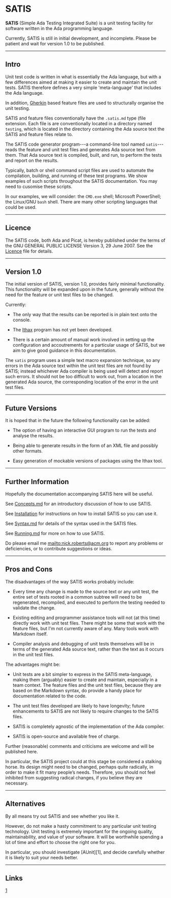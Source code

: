 # SATIS

__SATIS__ (Simple Ada Testing Integrated Suite) is a unit testing facility for software written
in the Ada programming language.

Currently, SATIS is still in initial development, and incomplete. Please be patient and wait
for version 1.0 to be published. 



-----------------------------------------------------------------------------------------------
## Intro

Unit test code is written in what is essentially the Ada language, but with a few differences
aimed at making it easier to create and maintain the unit tests. SATIS therefore defines a
very simple 'meta-language' that includes the Ada language.

In addition, [Gherkin](doc/features.md) based feature files are used to structurally organise
the unit testing. 

SATIS and feature files conventionally have the `.satis.md` type (file extension. Each file is
are conventionally located in a directory named `testing`, which is located in the directory
containing the Ada source text the SATIS and feature files relate to. 

The SATIS code generator program---a command-line tool named `satis`---reads the feature and
unit test files and generates Ada source text from them. That Ada source text is compiled,
built, and run, to perform the tests and report on the results. 

Typically, batch or shell command script files are used to automate the compilation, building,
and running of these test programs. We show examples of such scripts throughout the SATIS
documentation. You may need to cusomise these scripts. 

In our examples, we will consider: the `CMD.exe` shell; Microsoft PowerShell; the Linux/GNU
`bash` shell. There are many other scripting languages that could be used. 



-----------------------------------------------------------------------------------------------
## Licence

The SATIS code, both Ada and Picat, is hereby published under the terms of the GNU GENERAL
PUBLIC LICENSE Version 3, 29 June 2007. See the [Licence](LICENCE.txt) file for details. 



-----------------------------------------------------------------------------------------------
## Version 1.0

The initial version of SATIS, version 1.0, provides fairly minimal functionality. This
functionality will be expanded upon in the future, generally without the need for the feature
or unit test files to be changed.

Currently:

 * The only way that the results can be reported is in plain text onto the console.

 * The [Ithax](doc/mocking.md) program has not yet been developed. 

 * There is a certain amount of manual work involved in setting up the configuration and
   accoutrements for a particular usage of SATIS, but we aim to give good guidance in this
   documentation. 

The `satis` program uses a simple text macro expansion technique, so any errors in the Ada
source text within the unit test files are not found by SATIS; instead whichever Ada compiler
is being used will detect and report such errors. It should not be too difficult to work out,
from a location in the generated Ada source, the corresponding location of the error in the
unit test files. 



-----------------------------------------------------------------------------------------------
## Future Versions

It is hoped that in the future the following functionality can be added:

 * The option of having an interactive GUI program to run the tests and analyse the results. 

 * Being able to generate results in the form of an XML file and possibly other formats.

 * Easy generation of mockable versions of packages using the Ithax tool. 



-----------------------------------------------------------------------------------------------
## Further Information

Hopefully the documentation accompanying SATIS here will be useful.

See [Concepts.md](doc/concepts.md) for an introductory discussion of how to use SATIS.

See [Installation](doc/installation.md) for instructions on how to install SATIS so you can use
it. 

See [Syntax.md](doc/syntax.md) for details of the syntax used in the SATIS files.

See [Running.md](doc/running.md) for more on how to use SATIS. 

Do please email me <mailto:nick.roberts@acm.org> to report any problems or deficiencies, or to
contribute suggestions or ideas. 



-----------------------------------------------------------------------------------------------
## Pros and Cons

The disadvantages of the way SATIS works probably include:

 * Every time any change is made to the source text or any unit test, the entire set of tests
   rooted in a common subtree will need to be regenerated, recompiled, and executed to perform
   the testing needed to validate the change. 

 * Existing editing and programmer assistance tools will not (at this time) directly work with
   unit test files. There might be some that work with the feature files, but I'm not currently
   aware of any. Many tools work with Markdown itself. 

 * Compiler analysis and debugging of unit tests themselves will be in terms of the generated
   Ada source text, rather than the text as it occurs in the unit test files.

The advantages might be:

 * Unit tests are a bit simpler to express in the SATIS meta-language, making them (arguably)
   easier to create and maintain, especially in a team context. The feature files and the unit
   test files, because they are based on the Markdown syntax, do provide a handy place for
   documentation related to the code. 

 * The unit test files developed are likely to have longevity; future enhancements to SATIS are
   not likely to require changes to the SATIS files.

 * SATIS is completely agnostic of the implementation of the Ada compiler.

 * SATIS is open-source and available free of charge.

Further (reasonable) comments and criticisms are welcome and will be published here.

In particular, the SATIS project could at this stage be considered a stalking horse. Its design
might need to be changed, perhaps quite radically, in order to make it fit many people’s needs.
Therefore, you should not feel inhibited from suggesting radical changes, if you believe they
are necessary. 



-----------------------------------------------------------------------------------------------
## Alternatives

By all means try out SATIS and see whether you like it. 

However, do not make a hasty commitment to any particular unit testing technology. Unit testing 
is extremely important for the ongoing quality, maintainability, and value of your software. It
will be worthwhile spending a lot of time and effort to choose the right one for you. 

In particular, you should investigate [AUnit][1], and decide carefully whether it is likely to 
suit your needs better.



-----------------------------------------------------------------------------------------------
## Links

[1](https://www.adacore.com/documentation/aunit-cookbook)